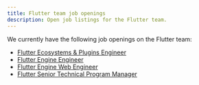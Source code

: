 ```yaml
---
title: Flutter team job openings
description: Open job listings for the Flutter team.
---
```


We currently have the following job openings on the Flutter team:

* [Flutter Ecosystems & Plugins Engineer](/jobs/ecosystem)
* [Flutter Engine Engineer](/jobs/engine)
* [Flutter Engine Web Engineer](/jobs/engine_web)
* [Flutter Senior Technical Program Manager](/jobs/tpm)
